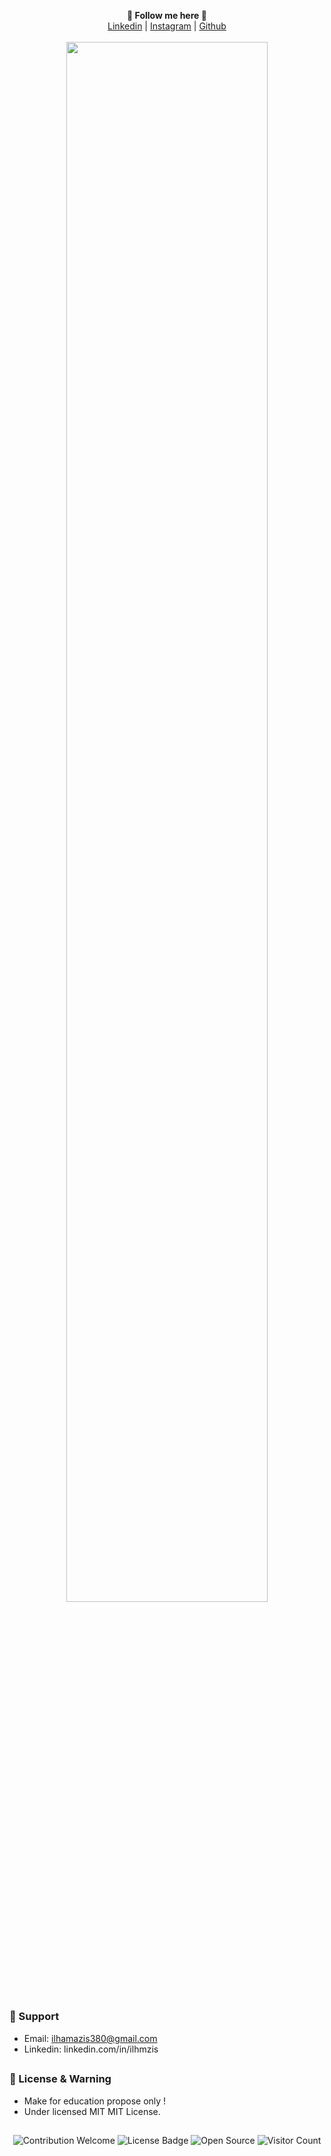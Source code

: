<p align='center'>
  <b>🎨 Follow me here 🎨</b><br>  
  <a href="https://linkedin.com/in/ilhmzis/">Linkedin</a> |
  <a href="https://instagram.com/ilhmzis/">Instagram</a> |
  <a href="https://github.com/ilhamazis">Github</a><br><br>
  <img src="https://raw.githubusercontent.com/ilhamazis/ilhamazis.github.io/main/demo/profile.png" style="width: 80%">
</p>

##   

### 🧰 Support
- Email: <ilhamazis380@gmail.com>
- Linkedin: linkedin.com/in/ilhmzis

##  

### 📜 License & Warning
- Make for education propose only !
- Under licensed MIT MIT License.

##  

<p align="center">
  <img src="https://img.shields.io/badge/contributions-welcome-brightgreen.svg?style=flat" alt="Contribution Welcome">
  <img src="https://img.shields.io/badge/License-GPLv3-blue.svg" alt="License Badge">
  <img src="https://badges.frapsoft.com/os/v3/open-source.svg?v=103" alt="Open Source">
  <img src="https://visitor-badge.laobi.icu/badge?page_id=KanekiWeb.My-Website" alt="Visitor Count">
</p>

